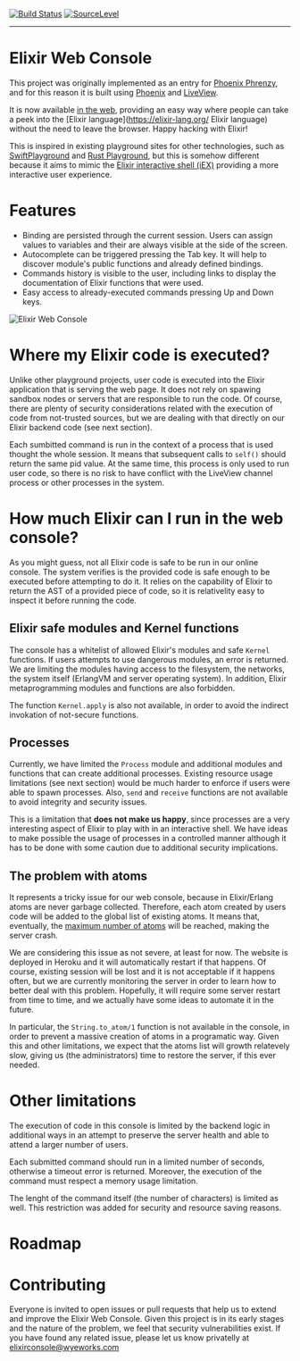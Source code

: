 [![Build Status](https://travis-ci.org/wyeworks/elixir_console.svg?branch=master)](https://travis-ci.org/wyeworks/elixir_console)
[![SourceLevel](https://app.sourcelevel.io/github/wyeworks/elixir_console.svg)](https://app.sourcelevel.io/github/wyeworks/elixir_console)

---

# Elixir Web Console

This project was originally implemented as an entry for [Phoenix Phrenzy](https://phoenixphrenzy.com), and for this reason it is built using [Phoenix](https://phoenixframework.org/) and [LiveView](https://github.com/phoenixframework/phoenix_live_view).

It is now available [in the web](https://elixirconsole.wyeworks.com/), providing an easy way where people can take a peek into the [Elixir language](https://elixir-lang.org/ Elixir language) without the need to leave the browser. Happy hacking with Elixir!

This is inspired in existing playground sites for other technologies, such as [SwiftPlayground](http://online.swiftplayground.run/) and [Rust Playground](https://play.rust-lang.org/), but this is somehow different because it aims to mimic the [Elixir interactive shell (iEX)](https://hexdocs.pm/iex/IEx.html) providing a more interactive user experience.

# Features

* Binding are persisted through the current session. Users can assign values to variables and their are always visible at the side of the screen.
* Autocomplete can be triggered pressing the Tab key. It will help to discover module's public functions and already defined bindings.
* Commands history is visible to the user, including links to display the documentation of Elixir functions that were used. 
* Easy access to already-executed commands pressing Up and Down keys.

![Elixir Web Console](https://media.giphy.com/media/JUM6QQWQWjDpA03MBv/giphy.gif "Elixir Web Console")

# Where my Elixir code is executed?

Unlike other playground projects, user code is executed into the Elixir application that is serving the web page. It does not rely on spawing sandbox nodes or servers that are responsible to run the code. Of course, there are plenty of security considerations related with the execution of code from not-trusted sources, but we are dealing with that directly on our Elixir backend code (see next section). 

Each sumbitted command is run in the context of a process that is used thought the whole session. It means that subsequent calls to `self()` should return the same pid value. At the same time, this process is only used to run user code, so there is no risk to have conflict with the LiveView channel process or other processes in the system.

# How much Elixir can I run in the web console?

As you might guess, not all Elixir code is safe to be run in our online console. The system verifies is the provided code is safe enough to be executed before attempting to do it. It relies on the capability of Elixir to return the AST of a provided piece of code, so it is relativelity easy to inspect it before running the code.

## Elixir safe modules and Kernel functions

The console has a whitelist of allowed Elixir's modules and safe `Kernel` functions. If users attempts to use dangerous modules, an error is returned. We are limiting the modules having access to the filesystem, the networks, the system itself (ErlangVM and server operating system). In addition, Elixir metaprogramming modules and functions are also forbidden.

The function `Kernel.apply` is also not available, in order to avoid the indirect invokation of not-secure functions.

## Processes

Currently, we have limited the `Process` module and additional modules and functions that can create additional processes. Existing resource usage limitations (see next section) would be much harder to enforce if users were able to spawn processes. Also, `send` and `receive` functions are not available to avoid integrity and security issues.

This is a limitation that **does not make us happy**, since processes are a very interesting aspect of Elixir to play with in an interactive shell. We have ideas to make possible the usage of processes in a controlled manner although it has to be done with some caution due to additional security implications.

## The problem with atoms

It represents a tricky issue for our web console, because in Elixir/Erlang atoms are never garbage collected. Therefore, each atom created by users code will be added to the global list of existing atoms. It means that, eventually, the [maximum number of atoms](http://erlang.org/doc/efficiency_guide/advanced.html#atoms) will be reached, making the server crash.

We are considering this issue as not severe, at least for now. The website is deployed in Heroku and it will automatically restart if that happens. Of course, existing session will be lost and it is not acceptable if it happens often, but we are currently monitoring the server in order to learn how to better deal with this problem. Hopefully, it will require some server restart from time to time, and we actually have some ideas to automate it in the future.

In particular, the `String.to_atom/1` function is not available in the console, in order to prevent a massive creation of atoms in a programatic way. Given this and other limitations, we expect that the atoms list will growth relatevely slow, giving us (the administrators) time to restore the server, if this ever needed.

# Other limitations

The execution of code in this console is limited by the backend logic in additional ways in an attempt to preserve the server health and able to attend a larger number of users.

Each submitted command should run in a limited number of seconds, otherwise a timeout error is returned. Moreover, the execution of the command must respect a memory usage limitation.

The lenght of the command itself (the number of characters) is limited as well. This restriction was added for security and resource saving reasons.

# Roadmap

# Contributing

Everyone is invited to open issues or pull requests that help us to extend and improve the Elixir Web Console.
Given this project is in its early stages and the nature of the problem, we feel that security vulnerabilities exist. If you have found any related issue, please let us know privatelly at [elixirconsole@wyeworks.com](mailto:elixirconsole@wyeworks.com)
